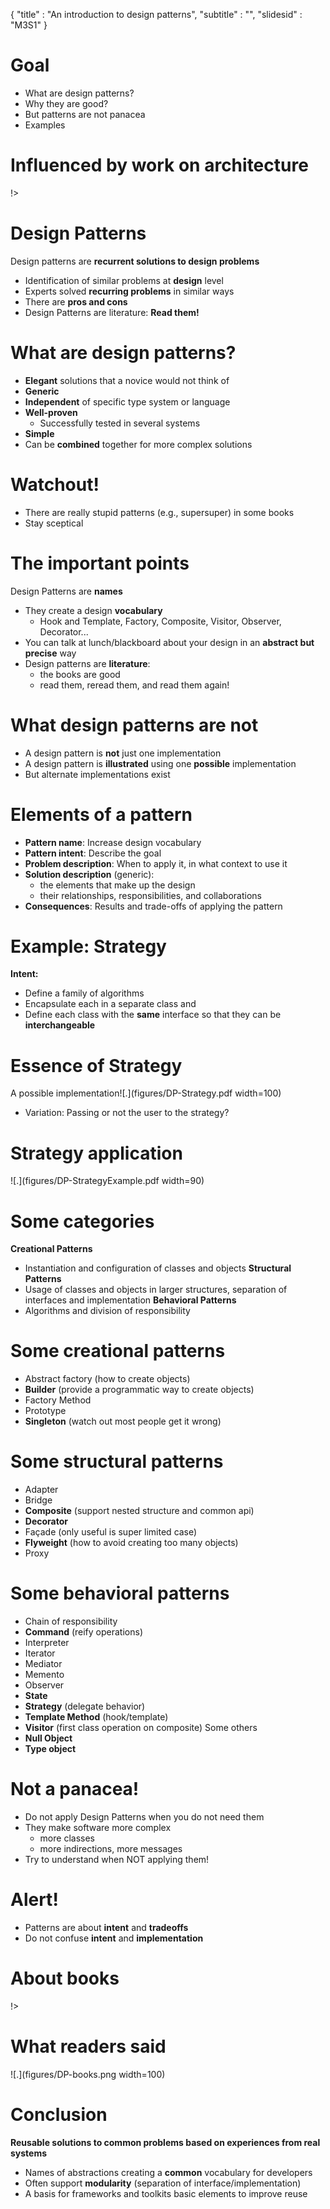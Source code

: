 {"title" : "An introduction to design patterns","subtitle" : "","slidesid" : "M3S1"}# Goal- What are design patterns?- Why they are good?- But patterns are not panacea - Examples# Influenced by work on architecture<!columns|width=100<!column|width=30![.](figures/timeless.png width=80)!><!column|width=70C. Alexander, _The Timeless Way of Building_, Oxford University Press, 1979- tried to let people use patterns to build houses and cities- developed patterns and pattern languages- failed in architecture but the idea is successful for object-oriented design!>!># Design PatternsDesign patterns are **recurrent solutions to design problems**- Identification of similar problems at **design** level- Experts solved **recurring problems** in similar ways- There are **pros and cons**- Design Patterns are literature: **Read them!**# What are design patterns?- **Elegant** solutions that a novice would not think of- **Generic**- **Independent** of specific type system or language- **Well-proven**  - Successfully tested in several systems- **Simple**- Can be **combined** together for more complex solutions# Watchout!- There are really stupid patterns \(e.g., supersuper\) in some books- Stay sceptical# The important pointsDesign Patterns are **names**- They create a design **vocabulary**  - Hook and Template, Factory, Composite, Visitor, Observer, Decorator...- You can talk at lunch/blackboard about your design in an **abstract but precise** way- Design patterns are **literature**:   - the books are good  - read them, reread them, and read them again!# What design patterns are not- A design pattern is **not** just one implementation- A design pattern is **illustrated** using one **possible** implementation - But alternate implementations exist# Elements of a pattern- **Pattern name**: Increase design vocabulary- **Pattern intent**: Describe the goal- **Problem description**: When to apply it, in what context to use it- **Solution description** \(generic\):  - the elements that make up the design  - their relationships, responsibilities, and collaborations- **Consequences**: Results and trade-offs of applying the pattern# Example: Strategy**Intent:** - Define a family of algorithms- Encapsulate each in a separate class and - Define each class with the **same** interface so that they can be **interchangeable**# Essence of StrategyA possible implementation![.](figures/DP-Strategy.pdf width=100)- Variation: Passing or not the user to the strategy?# Strategy application![.](figures/DP-StrategyExample.pdf width=90)# Some categories**Creational Patterns**- Instantiation and configuration of classes and objects**Structural Patterns**- Usage of classes and objects in larger structures, separation of interfaces and implementation**Behavioral Patterns**- Algorithms and division of responsibility# Some creational patterns- Abstract factory \(how to create objects\)- **Builder** \(provide a programmatic way to create objects\)- Factory Method- Prototype- **Singleton** \(watch out most people get it wrong\)# Some structural patterns- Adapter- Bridge- **Composite** \(support nested structure and common api\)- **Decorator**- Façade \(only useful is super limited case\)- **Flyweight** \(how to avoid creating too many objects\)- Proxy# Some behavioral patterns- Chain of responsibility- **Command** \(reify operations\)- Interpreter- Iterator- Mediator- Memento- Observer- **State**- **Strategy** \(delegate behavior\)- **Template Method** \(hook/template\)- **Visitor** \(first class operation on composite\)Some others- **Null Object**- **Type object**# Not a panacea!- Do not apply Design Patterns when you do not need them- They make software more complex  - more classes  - more indirections, more messages- Try to understand when NOT applying them!# Alert!- Patterns are about **intent** and **tradeoffs**- Do not confuse **intent** and **implementation**# About books<!columns|width=100<!column|width=30![.](figures/Gof.png width=50)![.](figures/DesignPatternCompanion.png width=50)!><!column|width=70- \[Seminal one\]  **Design Patterns** \(Gamma et al\), also known as GoF book \(Gang of Four\)- \[Really excellent\] **Smalltalk Design Pattern Companion** \(Alpert et al\)!>!># What readers said![.](figures/DP-books.png width=100)# Conclusion**Reusable solutions to common problems based on experiences from real systems**- Names of abstractions creating a **common** vocabulary for developers- Often support **modularity** \(separation of interface/implementation\)- A basis for frameworks and toolkits basic elements to improve reuse